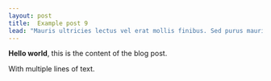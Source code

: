```yaml
---
layout: post
title:  Example post 9
lead: "Mauris ultricies lectus vel erat mollis finibus. Sed purus mauris, dignissim congue posuere ac, auctor cursus sapien."
---
```


**Hello world**, this is the content of the blog post.

With multiple lines of text.
